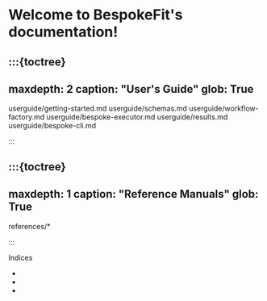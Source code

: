 # Welcome to BespokeFit's documentation!

:::{toctree}
---
maxdepth: 2
caption: "User's Guide"
glob: True
---

userguide/getting-started.md
userguide/schemas.md
userguide/workflow-factory.md
userguide/bespoke-executor.md
userguide/results.md
userguide/bespoke-cli.md

:::

:::{toctree}
---
maxdepth: 1
caption: "Reference Manuals"
glob: True
---

references/*

:::

<!-- This matches the styling of a toctree caption as of Sphinx 4.2.0 -->
<div class="toctree-wrapper"><p class="caption" role="heading"><span class="caption-text">
Indices
</span></p></div>

* [](genindex)
* [](modindex)
* [](search)
